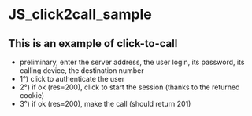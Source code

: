 # JS_click2call_sample
<h2> This is an example of click-to-call</h2>
<ul>
<li> preliminary, enter the server address, the user login, its password, its calling device, the destination number </li>
<li> 1°) click to authenticate the user </li>
<li> 2°) if ok (res=200), click to start the session (thanks to the returned cookie) </li>
<li> 3°) if ok (res=200), make the call (should return 201)</li>
</ul>
